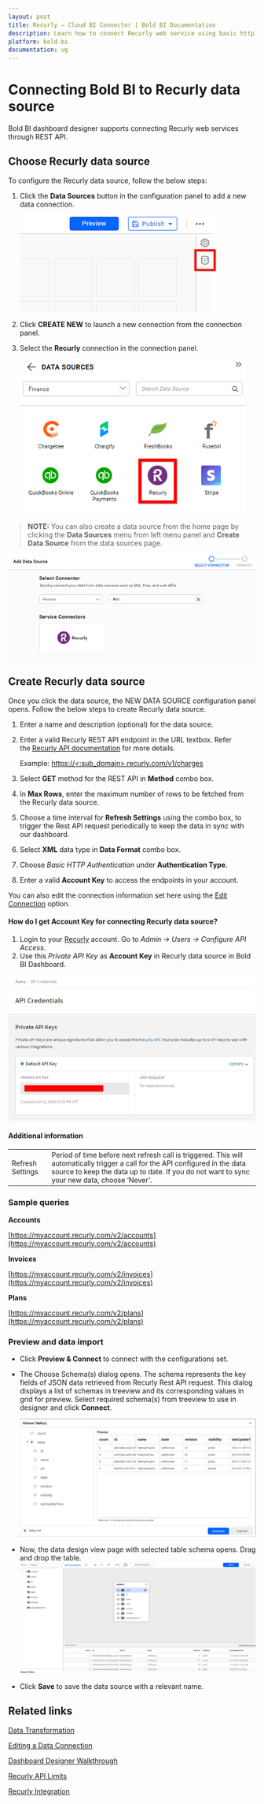 ```yaml
---
layout: post
title: Recurly – Cloud BI Connector | Bold BI Documentation
description: Learn how to connect Recurly web service using basic http authentication through REST API endpoint with Bold BI Cloud.
platform: bold-bi
documentation: ug
---
```


# Connecting Bold BI to Recurly data source
Bold BI dashboard designer supports connecting Recurly web services through REST API.

## Choose Recurly data source
To configure the Recurly data source, follow the below steps:
1. Click the **Data Sources** button in the configuration panel to add a new data connection.

   ![Data source icon](/static/assets/cloud/working-with-datasource/data-connectors/images/common/DataSourcesIcon.png)

2. Click **CREATE NEW** to launch a new connection from the connection panel.
3. Select the **Recurly** connection in the connection panel.

   ![Choose data source](/static/assets/cloud/working-with-datasource/data-connectors/images/recurly/ChooseDS.png)

> **NOTE:** You can also create a data source from the home page by clicking the **Data Sources** menu from left menu panel and **Create Data Source** from the data sources page.

   ![Choose data source from server](/static/assets/cloud/working-with-datasource/data-connectors/images/recurly/ChooseDS_server.png)

## Create Recurly data source
Once you click the data source, the NEW DATA SOURCE configuration panel opens. Follow the below steps to create Recurly data source.
1. Enter a name and description (optional) for the data source.
2. Enter a valid Recurly REST API endpoint in the URL textbox. Refer the [Recurly API documentation](https://dev.recurly.com/docs/getting-started) for more details.

    Example: [https://&lt;:sub_domain&gt;.recurly.com/v1/charges](https://%3c:sub_domain%3e.Recurly.com/v1/charges)    

3. Select **GET** method for the REST API in **Method** combo box.
4. In **Max Rows**, enter the maximum number of rows to be fetched from the Recurly data source.
5. Choose a time interval for **Refresh Settings** using the combo box, to trigger the Rest API request periodically to keep the data in sync with our dashboard.  
6. Select **XML** data type in **Data Format** combo box.
7. Choose *Basic HTTP Authentication* under **Authentication Type**.
8. Enter a valid **Account Key** to access the endpoints in your account.


You can also edit the connection information set here using the [Edit Connection](/cloud-bi/working-with-data-source/editing-a-data-connection/) option.

#### How do I get Account Key for connecting Recurly data source?
1. Login to your [Recurly](https://app.recurly.com/login) account. Go to *Admin -> Users -> Configure API Access*.
2. Use this *Private API Key* as **Account Key** in Recurly data source in Bold BI Dashboard.

![Reveal API Key](/static/assets/cloud/working-with-datasource/data-connectors/images/recurly/APIKey.png)

#### Additional information
<table width="600">
<tr>
<td>
Refresh Settings
</td>
<td>
Period of time before next refresh call is triggered. This will automatically trigger a call for the API configured in the data source to keep the data up to date. If you do not want to sync your new data, choose ‘Never’.
</td>
</tr>
</table>

### Sample queries

**Accounts**

[https://myaccount.recurly.com/v2/accounts](https://myaccount.recurly.com/v2/accounts)

**Invoices**

[https://myaccount.recurly.com/v2/invoices](https://myaccount.recurly.com/v2/invoices)

**Plans**

[https://myaccount.recurly.com/v2/plans](https://myaccount.recurly.com/v2/plans)

### Preview and data import
* Click **Preview & Connect** to connect with the configurations set.
* The Choose Schema(s) dialog opens. The schema represents the key fields of JSON data retrieved from Recurly Rest API request. This dialog displays a list of schemas in treeview and its corresponding values in grid for preview. Select required schema(s) from treeview to use in designer and click **Connect**.

   ![Preview](/static/assets/cloud/working-with-datasource/data-connectors/images/common/Preview.png)

* Now, the data design view page with selected table schema opens. Drag and drop the table.
   ![Query Editor](/static/assets/cloud/working-with-datasource/data-connectors/images/common/QueryEditor.png)

* Click **Save** to save the data source with a relevant name.

## Related links
[Data Transformation](/cloud-bi/working-with-data-source/transforming-data/joining-table/)

[Editing a Data Connection](/cloud-bi/working-with-data-source/editing-a-data-connection/)   

[Dashboard Designer Walkthrough](/cloud-bi/getting-started/quick-start/)

[Recurly API Limits](https://dev.recurly.com/docs/rate-limits)

[Recurly Integration](https://www.boldbi.com/integrations/recurly?utm_source=syncfusion&utm_medium=documentation&utm_campaign=boldbirecurlyintegration)